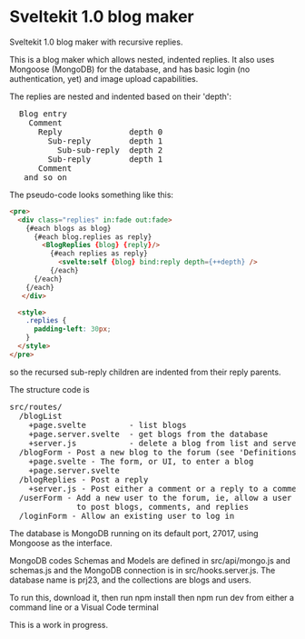 # Sveltekit 1.0 blog maker

 Sveltekit 1.0 blog maker with recursive replies.

This is a blog maker which allows nested, indented replies.
It also uses Mongoose (MongoDB) for the database, and has basic
login (no authentication, yet) and image upload capabilities.

The replies are nested and indented based on their 'depth':
<pre>
  Blog entry
    Comment
      Reply              depth 0  
        Sub-reply        depth 1  
          Sub-sub-reply  depth 2  
        Sub-reply        depth 1  
      Comment
   and so on
</pre>
The pseudo-code looks something like this:

```html
<pre>
  <div class="replies" in:fade out:fade>
    {#each blogs as blog}
      {#each blog.replies as reply}
        <BlogReplies {blog} {reply}/>
          {#each replies as reply}
            <svelte:self {blog} bind:reply depth={++depth} />
          {/each}
      {/each}
    {/each}
   </div>

  <style>
    .replies {
      padding-left: 30px;
    }
  </style>
</pre>
```
so the recursed sub-reply children are indented from their reply parents.

The structure code is
<pre>
src/routes/
  /blogList
    +page.svelte         - list blogs
    +page.server.svelte  - get blogs from the database
    +server.js           - delete a blog from list and server
  /blogForm - Post a new blog to the forum (see 'Definitions' below)
    +page.svelte - The form, or UI, to enter a blog
    +page.server.svelte
  /blogReplies - Post a reply
    +server.js - Post either a comment or a reply to a comment
  /userForm - Add a new user to the forum, ie, allow a user
              to post blogs, comments, and replies
  /loginForm - Allow an existing user to log in
</pre>
The database is MongoDB running on its default port, 27017,
using Mongoose as the interface.

MongoDB codes
 Schemas and Models are defined in src/api/mongo.js and schemas.js
 and the MongoDB connection is in src/hooks.server.js.
 The database name is prj23, and the collections are blogs and users.

To run this, download it, then run
  npm install
then
  npm run dev
from either a command line or a Visual Code terminal

This is a work in progress.

